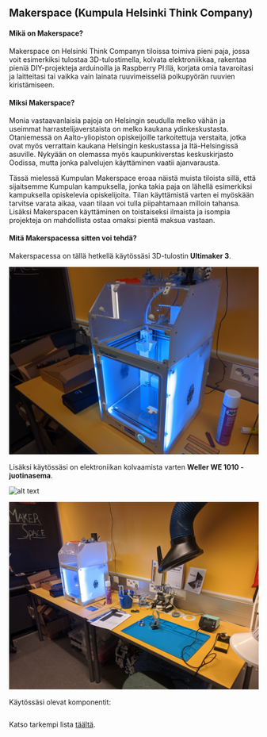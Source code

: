 ## Makerspace (Kumpula Helsinki Think Company)

#### Mikä on Makerspace?
Makerspace on Helsinki Think Companyn tiloissa toimiva pieni paja, jossa voit esimerkiksi tulostaa 3D-tulostimella, kolvata elektroniikkaa, rakentaa pieniä DIY-projekteja arduinoilla ja Raspberry PI:llä, korjata omia tavaroitasi ja laitteitasi tai vaikka vain lainata ruuvimeisseliä polkupyörän ruuvien kiristämiseen.

#### Miksi Makerspace?

Monia vastaavanlaisia pajoja on Helsingin seudulla melko vähän ja useimmat harrastelijaverstaista on melko kaukana ydinkeskustasta. Otaniemessä on Aalto-yliopiston opiskeijoille tarkoitettuja verstaita, jotka ovat myös verrattain kaukana Helsingin keskustassa ja Itä-Helsingissä asuville. Nykyään on olemassa myös kaupunkiverstas keskuskirjasto Oodissa, mutta jonka palvelujen käyttäminen vaatii ajanvarausta.

Tässä mielessä Kumpulan Makerspace eroaa näistä muista tiloista sillä, että sijaitsemme Kumpulan kampuksella, jonka takia paja on lähellä esimerkiksi kampuksella opiskelevia opiskelijoita. Tilan käyttämistä varten ei myöskään tarvitse varata aikaa, vaan tilaan voi tulla piipahtamaan milloin tahansa. Lisäksi Makerspacen käyttäminen on toistaiseksi ilmaista ja isompia projekteja on mahdollista ostaa omaksi pientä maksua vastaan.
#### Mitä Makerspacessa sitten voi tehdä?
Makerspacessa on tällä hetkellä käytössäsi 3D-tulostin **Ultimaker 3**.

![alt text](img/tulostin.jpg "")

Lisäksi käytössäsi on elektroniikan kolvaamista varten **Weller WE 1010 -juotinasema**.

![alt text](img/kolviiii.jpg "")

![alt text](img/poyta.jpg "")

Käytössäsi olevat komponentit:
```markdown

```

Katso tarkempi lista [täältä](# "täältä").
